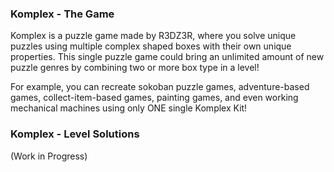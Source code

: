 ### Komplex - The Game

Komplex is a puzzle game made by R3DZ3R, where you solve unique puzzles using multiple complex shaped boxes with their own unique properties. This single puzzle game could bring an unlimited amount of new puzzle genres by combining two or more box type in a level!

For example, you can recreate sokoban puzzle games, adventure-based games, collect-item-based games, painting games, and even working mechanical machines using only ONE single Komplex Kit!


### Komplex - Level Solutions

(Work in Progress)

